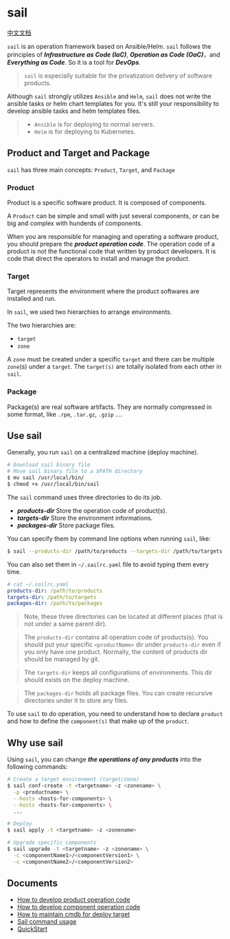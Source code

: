 # sail

[中文文档](./docs/zh/README.md)

`sail` is an operation framework based on Ansible/Helm. `sail` follows the principles of ***Infrastructure as Code (IaC)***,  ***Operation as Code (OaC)***，and ***Everything as Code***. So it is a tool for ***DevOps***.

> `sail` is especially suitable for the privatization delivery of software products.

Although `sail` strongly utilizes `Ansible` and `Helm`, `sail` does not write the ansible tasks or helm chart templates for you. It's still your responsibility to develop ansible tasks and helm templates files.

> - `Ansible` is for deploying to normal servers.
> - `Helm` is for deploying to Kubernetes.

## Product and Target and Package

`sail` has three main concepts: `Product`, `Target`, and `Package`

### Product

Product is a specific software product. It is composed of components.

A `Product` can be simple and small with just several components, or can be big and complex with hunderds of components.

When you are responsible for managing and operating a software product, you should prepare the ***product operation code***. The operation code of a product is not the functional code that written by product developers. It is code that direct the operators to install and manage the product.

### Target

Target represents the environment where the product softwares are installed and run.

In `sail`, we used two hierarchies to arrange environments.

The two hierarchies are:

- `target`
- `zone`

A `zone` must be created under a specific `target` and there can be multiple `zone`(s) under a `target`. The `target(s)` are totally isolated from each other in `sail`.

### Package

Package(s) are real software artifacts. They are normally compressed in some format, like `.rpm`, `.tar.gz`, `.gzip` ....

## Use sail

Generally, you run `sail` on a centralized machine (deploy machine).

```bash
# Download sail binary file
# Move sail binary file to a $PATH directory
$ mv sail /usr/local/bin/
$ chmod +x /usr/local/bin/sail
```

The `sail` command uses three directories to do its job.

- ***products-dir*** Store the operation code of product(s).
- ***targets-dir*** Store the environment informations.
- ***packages-dir*** Store package files.

You can specify them by command line options when running `sail`, like:

```bash
$ sail --products-dir /path/to/products --targets-dir /path/to/targets --packages-dir /path/to/packages <subcommand>
```

You can also set them in `~/.sailrc.yaml` file to avoid typing them every time.

```yaml
# cat ~/.sailrc.yaml
products-dir: /path/to/products
targets-dir: /path/to/targets
packages-dir: /path/to/packages
```

> Note, these three directories can be located at different places (that is not under a same parent dir).

> The `products-dir` contains all operation code of products(s). You should put your specific `<productName>` dir under `products-dir` even if you only have one product. Normally, the content of products dir should be managed by git.

> The `targets-dir` keeps all configurations of environments. This dir should exists on the deploy machine.

> The `packages-dir` holds all package files. You can create recursive directories under it to store any files.

To use `sail` to do operation, you need to understand how to declare `product` and how to define the `component(s)` that make up of the `product`.

## Why use sail

Using `sail`, you can change ***the operations of any products*** into the following commands:

```bash
# Create a target environment (target/zone)
$ sail conf-create -t <targetname> -z <zonename> \
  -p <productname> \
  --hosts <hosts-for-components> \
  --hosts <hosts-for-components> \
  ...

# Deploy
$ sail apply -t <targetname> -z <zonename>

# Upgrade specific components
$ sail upgrade -t <targetname> -z <zonename> \
  -c <componentName1>/<componentVersion1> \
  -c <componentName2>/<componentVersion2>
```

## Documents

- [How to develop product operation code](./docs/en/product.md)
- [How to develop component operation code](./docs/en/component.md)
- [How to maintain cmdb for deploy target](./docs/en/cmdb.md)
- [Sail command usage](./docs/en/sail-commands.md)
- [QuickStart](./docs/quick-start.md)
